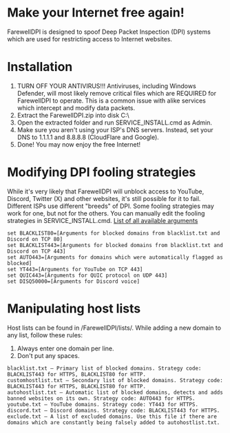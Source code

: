 # Make your Internet free again!
FarewellDPI is designed to spoof Deep Packet Inspection (DPI) systems which are used for restricting access to Internet websites.

# Installation
1) TURN OFF YOUR ANTIVIRUS!!! Antiviruses, including Windows Defender, will most likely remove critical files which are REQUIRED for FarewellDPI to operate. This is a common issue with alike services which intercept and modify data packets.
2) Extract the FarewellDPI.zip into disk C:\
3) Open the extracted folder and run SERVICE_INSTALL.cmd as Admin.
4) Make sure you aren't using your ISP's DNS servers. Instead, set your DNS to 1.1.1.1 and 8.8.8.8 (CloudFlare and Google).
5) Done! You may now enjoy the free Internet!

# Modifying DPI fooling strategies
While it's very likely that FarewellDPI will unblock access to YouTube, Discord, Twitter (X) and other websites, it's still possible for it to fail.
Different ISPs use different "breeds" of DPI. Some fooling strategies may work for one, but not for the others.
You can manually edit the fooling strategies in SERVICE_INSTALL.cmd.
[List of all available arguments](https://github.com/bol-van/zapret/blob/master/docs/readme.en.md#nfqws)

```
set BLACKLIST80=[Arguments for blocked domains from blacklist.txt and Discord on TCP 80]
set BLACKLIST443=[Arguments for blocked domains from blacklist.txt and Discord on TCP 443]
set AUTO443=[Arguments for domains which were automatically flagged as blocked]
set YT443=[Arguments for YouTube on TCP 443]
set QUIC443=[Arguments for QUIC protocol on UDP 443]
set DISQ50000=[Arguments for Discord voice]
```

# Manipulating host lists
Host lists can be found in /FarewellDPI/lists/. While adding a new domain to any list, follow these rules:
1) Always enter one domain per line.
2) Don't put any spaces.

```
blacklist.txt — Primary list of blocked domains. Strategy code: BLACKLIST443 for HTTPS, BLACKLIST80 for HTTP.
customhostlist.txt — Secondary list of blocked domains. Strategy code: BLACKLIST443 for HTTPS, BLACKLIST80 for HTTP.
autohostlist.txt — Automatic list of blocked domains, detects and adds banned websites on its own. Strategy code: AUTO443 for HTTPS.
youtube.txt — YouTube domains. Strategy code: YT443 for HTTPS.
discord.txt — Discord domains. Strategy code: BLACKLIST443 for HTTPS.
exclude.txt — A list of excluded domains. Use this file if there are domains which are constantly being falsely added to autohostlist.txt.
```

